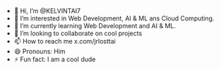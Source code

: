 - 👋 Hi, I’m @KELVINTAI7
- 👀 I’m interested in Web Development, AI & ML ans Cloud Computing.
- 🌱 I’m currently learning Web Development and AI & ML.
- 💞️ I’m looking to collaborate on cool projects
- 📫 How to reach me x.com/jrlosttai
- 😄 Pronouns: Him
- ⚡ Fun fact: I am a cool dude

<!---
--->

